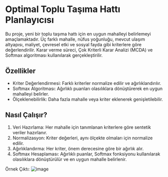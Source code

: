# Optimal Toplu Taşıma Hattı Planlayıcısı

Bu proje, yeni bir toplu taşıma hattı için en uygun mahalleyi belirlemeyi amaçlamaktadır. Üç farklı mahalle, nüfus yoğunluğu, mevcut ulaşım altyapısı, maliyet, çevresel etki ve sosyal fayda gibi kriterlere göre değerlendirilir. Karar verme süreci, Çok Kriterli Karar Analizi (MCDA) ve Softmax algoritması kullanılarak gerçekleştirilir.

## Özellikler
- Kriter Değerlendirmesi: Farklı kriterler normalize edilir ve ağırlıklandırılır.
- Softmax Algoritması: Ağırlıklı puanları olasılıklara dönüştürerek en uygun mahalleyi belirler.
- Ölçeklenebilirlik: Daha fazla mahalle veya kriter eklenerek genişletilebilir.

## Nasıl Çalışır?
1. Veri Hazırlama: Her mahalle için tanımlanan kriterlere göre sentetik veriler hazırlanır.
2. Normalizasyon: Kriter değerleri, aynı ölçekte olmaları için normalize edilir.
3. Ağırlıklandırma: Her kriter, önem derecesine göre bir ağırlık alır.
4. Softmax Hesaplaması: Ağırlıklı puanlar, Softmax fonksiyonu kullanılarak olasılıklara dönüştürülür ve en uygun mahalle belirlenir.

Örnek Çıktı:
![image](https://github.com/user-attachments/assets/aafc7351-6233-4c2a-84d3-c8734abe9bd1)
